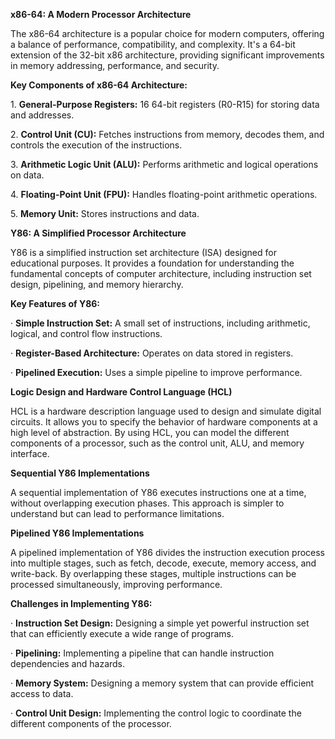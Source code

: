 **x86-64: A Modern Processor Architecture**

The x86-64 architecture is a popular choice for modern computers, offering a balance of performance, compatibility, and complexity. It's a 64-bit extension of the 32-bit x86 architecture, providing significant improvements in memory addressing, performance, and security.

**Key Components of x86-64 Architecture:**

1. **General-Purpose Registers:** 16 64-bit registers (R0-R15) for storing data and addresses.

2. **Control Unit (CU):** Fetches instructions from memory, decodes them, and controls the execution of the instructions.

3. **Arithmetic Logic Unit (ALU):** Performs arithmetic and logical operations on data.

4. **Floating-Point Unit (FPU):** Handles floating-point arithmetic operations.

5. **Memory Unit:** Stores instructions and data.

**Y86: A Simplified Processor Architecture**

Y86 is a simplified instruction set architecture (ISA) designed for educational purposes. It provides a foundation for understanding the fundamental concepts of computer architecture, including instruction set design, pipelining, and memory hierarchy.

**Key Features of Y86:**

· **Simple Instruction Set:** A small set of instructions, including arithmetic, logical, and control flow instructions.

· **Register-Based Architecture:** Operates on data stored in registers.

· **Pipelined Execution:** Uses a simple pipeline to improve performance.

**Logic Design and Hardware Control Language (HCL)**

HCL is a hardware description language used to design and simulate digital circuits. It allows you to specify the behavior of hardware components at a high level of abstraction. By using HCL, you can model the different components of a processor, such as the control unit, ALU, and memory interface.

**Sequential Y86 Implementations**

A sequential implementation of Y86 executes instructions one at a time, without overlapping execution phases. This approach is simpler to understand but can lead to performance limitations.

**Pipelined Y86 Implementations**

A pipelined implementation of Y86 divides the instruction execution process into multiple stages, such as fetch, decode, execute, memory access, and write-back. By overlapping these stages, multiple instructions can be processed simultaneously, improving performance.

**Challenges in Implementing Y86:**

· **Instruction Set Design:** Designing a simple yet powerful instruction set that can efficiently execute a wide range of programs.

· **Pipelining:** Implementing a pipeline that can handle instruction dependencies and hazards.

· **Memory System:** Designing a memory system that can provide efficient access to data.

· **Control Unit Design:** Implementing the control logic to coordinate the different components of the processor.
